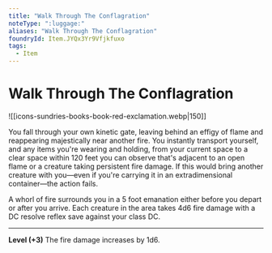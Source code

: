 ```yaml
---
title: "Walk Through The Conflagration"
noteType: ":luggage:"
aliases: "Walk Through The Conflagration"
foundryId: Item.JYQx3Yr9Vfjkfuxo
tags:
  - Item
---
```


# Walk Through The Conflagration
![[icons-sundries-books-book-red-exclamation.webp|150]]

You fall through your own kinetic gate, leaving behind an effigy of flame and reappearing majestically near another fire. You instantly transport yourself, and any items you're wearing and holding, from your current space to a clear space within 120 feet you can observe that's adjacent to an open flame or a creature taking persistent fire damage. If this would bring another creature with you—even if you're carrying it in an extradimensional container—the action fails.

A whorl of fire surrounds you in a 5 foot emanation either before you depart or after you arrive. Each creature in the area takes 4d6 fire  damage with a DC resolve reflex save against your class DC.

* * *

**Level (+3)** The fire damage increases by 1d6.
